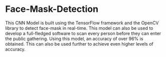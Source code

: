 # Face-Mask-Detection

This CNN Model is built using the TensorFlow framework and the OpenCV library to detect face-mask in real-time.
This model can also be used to develop a full-fledged software to scan every person before they can enter the public gathering.
Using this model, an accuracy of over 96% is obtained. This can also be used further to achieve even higher levels of accuracy.

